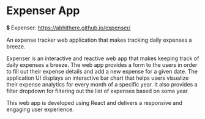 # Expenser App

💲 Expenser: https://abhithere.github.io/expenser/

An expense tracker web application that makes tracking daily expenses a breeze.

Expenser is an interactive and reactive web app that makes keeping track of daily expenses a breeze.
The web app provides a form to the users in order to fill out their expense details and add a new expense for a given date.
The application UI displays an interactive bar chart that helps users visualize their expense analytics for every month of a specific year.
It also provides a filter dropdown for filtering out the list of expenses based on some year.

This web app is developed using React and delivers a responsive and engaging user experience.
